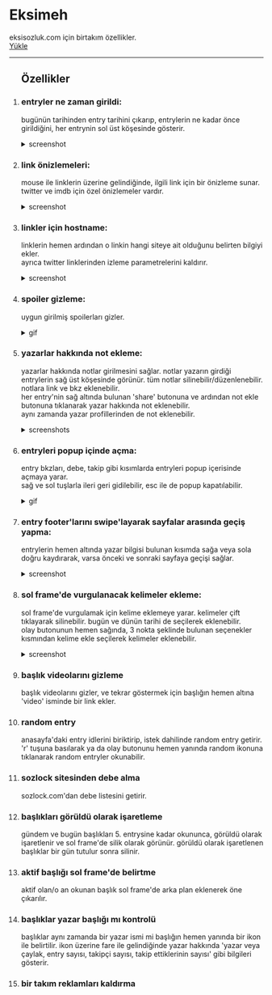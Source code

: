 # Eksimeh
eksisozluk.com için birtakım özellikler.<br>
[Yükle](https://github.com/mortyobnoxious/Eksimeh/raw/main/eksimeh.user.js)

<hr>
<ol>
<h2>Özellikler</h2>
<li><h3>entryler ne zaman girildi:</h3></li>
  <p>
  bugünün tarihinden entry tarihini çıkarıp, entrylerin ne kadar önce girildiğini, her entrynin sol üst köşesinde gösterir.
  </p>
<details>
  <summary>screenshot</summary>
  <img src="https://user-images.githubusercontent.com/42044258/210153967-4dee2226-832d-4b2b-9795-6b414b150af4.png"/>
</details>

<li><h3>link önizlemeleri:</h3></li>
  <p>
  mouse ile linklerin üzerine gelindiğinde, ilgili link için bir önizleme sunar.<br>
  twitter ve imdb için özel önizlemeler vardır.
  </p>
<details>
  <summary>screenshot</summary>
  <img src="https://user-images.githubusercontent.com/42044258/210153021-8fb3c395-5d08-49ca-bdf7-0cc90d653562.png"/>
</details>

<li><h3>linkler için hostname:</h3></li>
  <p>
  linklerin hemen ardından o linkin hangi siteye ait olduğunu belirten bilgiyi ekler.<br/>
  ayrıca twitter linklerinden izleme parametrelerini kaldırır.
  </p>
<details>
  <summary>screenshot</summary>
  <img src="https://user-images.githubusercontent.com/42044258/210153535-9f2686c5-e3c3-4fbc-b596-2a2d2f8b0984.png"/>
</details>

<li><h3>spoiler gizleme:</h3></li>
  <p>
  uygun girilmiş spoilerları gizler.
  </p>
<details>
  <summary>gif</summary>
  <img src="https://user-images.githubusercontent.com/42044258/211959549-897174d3-083f-4303-b869-10fc4c339428.gif"/>
</details>

<li><h3>yazarlar hakkında not ekleme:</h3></li>
  <p>
  yazarlar hakkında notlar girilmesini sağlar. notlar yazarın girdiği entrylerin sağ üst köşesinde görünür. tüm notlar silinebilir/düzenlenebilir.<br/>
  notlara link ve bkz eklenebilir.<br/>
  her entry'nin sağ altında bulunan 'share' butonuna ve ardından not ekle butonuna tıklanarak yazar hakkında not eklenebilir.<br/>
  aynı zamanda yazar profillerinden de not eklenebilir.
  </p>
<details>
  <summary>screenshots</summary>
  <img src="https://user-images.githubusercontent.com/42044258/211959702-aec2b4a1-c41a-4799-acae-35b08ceca2f0.png"/>
  <img src="https://user-images.githubusercontent.com/42044258/211959794-9618b6c0-210c-4b8f-b52c-09b46b6835a7.png"/>
</details>

<li><h3>entryleri popup içinde açma:</h3></li>
  <p>
  entry bkzları, debe, takip gibi kısımlarda entryleri popup içerisinde açmaya yarar.<br/>
  sağ ve sol tuşlarla ileri geri gidilebilir, esc ile de popup kapatılabilir. 
  </p>
<details>
  <summary>gif</summary>
  <img src="https://user-images.githubusercontent.com/42044258/212936286-9528c591-2415-456f-8ae4-00af4fc5eb1f.gif"/>
</details>

<li><h3>entry footer'larını swipe'layarak sayfalar arasında geçiş yapma:</h3></li>
  <p>
  entrylerin hemen altında yazar bilgisi bulunan kısımda sağa veya sola doğru kaydırarak, varsa önceki ve sonraki sayfaya geçişi sağlar.
  </p>
<details>
  <summary>screenshot</summary>
  <img src="https://user-images.githubusercontent.com/42044258/212937504-a118747c-1a53-49fc-aa62-2b7b3279becc.png"/>
</details>

<li><h3>sol frame'de vurgulanacak kelimeler ekleme:</h3></li>
  <p>
  sol frame'de vurgulamak için kelime eklemeye yarar. kelimeler çift tıklayarak silinebilir. bugün ve dünün tarihi de seçilerek eklenebilir.<br/>
  olay butonunun hemen sağında, 3 nokta şeklinde bulunan seçenekler kısmından kelime ekle seçilerek kelimeler eklenebilir.
  </p>
<details>
  <summary>screenshot</summary>
  <img src="https://user-images.githubusercontent.com/42044258/213500273-ded77128-b423-4ae0-baf5-42d1d235c021.png"/>
  
</details>

<li><h3>başlık videolarını gizleme</h3></li>
  <p>
  başlık videolarını gizler, ve tekrar göstermek için başlığın hemen altına 'video' isminde bir link ekler.
  </p>

<li><h3>random entry</h3></li>
<p>
anasayfa'daki entry idlerini biriktirip, istek dahilinde random entry getirir.<br/>
'r' tuşuna basılarak ya da olay butonunu hemen yanında random ikonuna tıklanarak random entryler okunabilir.
</p>

<li><h3>sozlock sitesinden debe alma</h3></li>
<p>
sozlock.com'dan debe listesini getirir.
</p>

<li><h3>başlıkları görüldü olarak işaretleme</h3></li>
<p>
gündem ve bugün başlıkları 5. entrysine kadar okununca, görüldü olarak işaretlenir ve sol frame'de silik olarak görünür. görüldü olarak işaretlenen başlıklar bir gün tutulur sonra silinir.
</p>

<li><h3>aktif başlığı sol frame'de belirtme</h3></li>
<p>
aktif olan/o an okunan başlık sol frame'de arka plan eklenerek öne çıkarılır.
</p>

<li><h3>başlıklar yazar başlığı mı kontrolü</h3></li>
<p>
başlıklar aynı zamanda bir yazar ismi mi başlığın hemen yanında bir ikon ile belirtilir.
ikon üzerine fare ile gelindiğinde yazar hakkında 'yazar veya çaylak, entry sayısı, takipçi sayısı, takip ettiklerinin sayısı' gibi bilgileri gösterir.
</p>

<li><h3>bir takım reklamları kaldırma</h3></li>

<ol>
